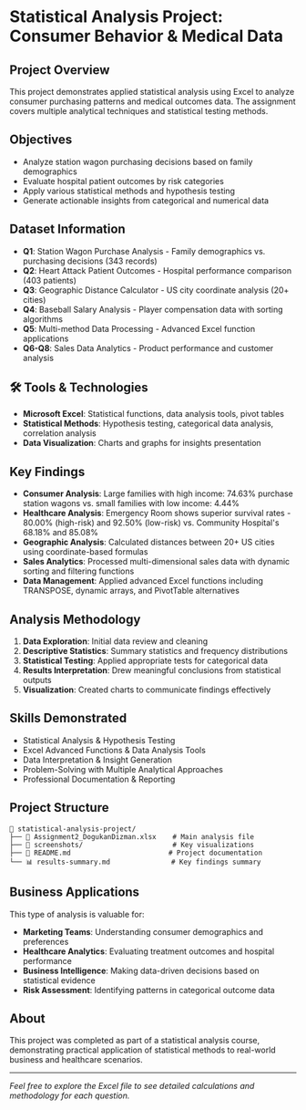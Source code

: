 # Statistical Analysis Project: Consumer Behavior & Medical Data

##  Project Overview
This project demonstrates applied statistical analysis using Excel to analyze consumer purchasing patterns and medical outcomes data. The assignment covers multiple analytical techniques and statistical testing methods.

##  Objectives
- Analyze station wagon purchasing decisions based on family demographics
- Evaluate hospital patient outcomes by risk categories
- Apply various statistical methods and hypothesis testing
- Generate actionable insights from categorical and numerical data

##  Dataset Information
- **Q1**: Station Wagon Purchase Analysis - Family demographics vs. purchasing decisions (343 records)
- **Q2**: Heart Attack Patient Outcomes - Hospital performance comparison (403 patients)
- **Q3**: Geographic Distance Calculator - US city coordinate analysis (20+ cities)
- **Q4**: Baseball Salary Analysis - Player compensation data with sorting algorithms
- **Q5**: Multi-method Data Processing - Advanced Excel function applications
- **Q6-Q8**: Sales Data Analytics - Product performance and customer analysis

## 🛠 Tools & Technologies
- **Microsoft Excel**: Statistical functions, data analysis tools, pivot tables
- **Statistical Methods**: Hypothesis testing, categorical data analysis, correlation analysis
- **Data Visualization**: Charts and graphs for insights presentation

##  Key Findings
- **Consumer Analysis**: Large families with high income: 74.63% purchase station wagons vs. small families with low income: 4.44%
- **Healthcare Analysis**: Emergency Room shows superior survival rates - 80.00% (high-risk) and 92.50% (low-risk) vs. Community Hospital's 68.18% and 85.08%
- **Geographic Analysis**: Calculated distances between 20+ US cities using coordinate-based formulas
- **Sales Analytics**: Processed multi-dimensional sales data with dynamic sorting and filtering functions
- **Data Management**: Applied advanced Excel functions including TRANSPOSE, dynamic arrays, and PivotTable alternatives

##  Analysis Methodology
1. **Data Exploration**: Initial data review and cleaning
2. **Descriptive Statistics**: Summary statistics and frequency distributions  
3. **Statistical Testing**: Applied appropriate tests for categorical data
4. **Results Interpretation**: Drew meaningful conclusions from statistical outputs
5. **Visualization**: Created charts to communicate findings effectively

##  Skills Demonstrated
- Statistical Analysis & Hypothesis Testing
- Excel Advanced Functions & Data Analysis Tools
- Data Interpretation & Insight Generation
- Problem-Solving with Multiple Analytical Approaches
- Professional Documentation & Reporting

##  Project Structure
```
📁 statistical-analysis-project/
├── 📄 Assignment2_DogukanDizman.xlsx    # Main analysis file
├── 📸 screenshots/                      # Key visualizations
├── 📝 README.md                        # Project documentation
└── 📊 results-summary.md               # Key findings summary
```

##  Business Applications
This type of analysis is valuable for:
- **Marketing Teams**: Understanding consumer demographics and preferences
- **Healthcare Analytics**: Evaluating treatment outcomes and hospital performance
- **Business Intelligence**: Making data-driven decisions based on statistical evidence
- **Risk Assessment**: Identifying patterns in categorical outcome data

##  About
This project was completed as part of a statistical analysis course, demonstrating practical application of statistical methods to real-world business and healthcare scenarios.

---
*Feel free to explore the Excel file to see detailed calculations and methodology for each question.*
